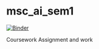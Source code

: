 # msc_ai_sem1
[![Binder](https://mybinder.org/badge_logo.svg)](https://mybinder.org/v2/gh/neerajvashistha/msc_ai_sem1/master)

Coursework Assignment and work
